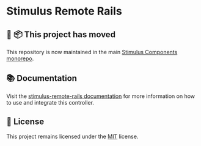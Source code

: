 # Stimulus Remote Rails

## 🚚 📦 This project has moved

This repository is now maintained in the main [Stimulus Components monorepo](https://github.com/stimulus-components/stimulus-components).

## 📚 Documentation

Visit the [stimulus-remote-rails documentation](https://www.stimulus-components.com/docs/stimulus-remote-rails/) for more information on how to use and integrate this controller.

## 📝 License

This project remains licensed under the [MIT](http://opensource.org/licenses/MIT) license.
